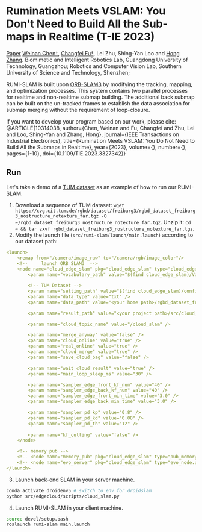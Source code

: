 # Rumination Meets VSLAM: You Don't Need to Build All the Sub-maps in Realtime (T-IE 2023)
[Paper](https://doi.org/10.1109/TIE.2023.3327342) 
[Weinan Chen†](https://jdgcxy.gdut.edu.cn/info/1099/3473.htm), [Changfei Fu†](https://rcvlab.eee.sustech.edu.cn/authors/changfei_fu/), Lei Zhu, Shing-Yan Loo and [Hong Zhang](https://rcvlab.eee.sustech.edu.cn/authors/hong_zhang/).
Biomimetic and Intelligent Robotics Lab, Guangdong University of Technology, Guangzhou;
Robotics and Computer Vision Lab, Southern University of Science and Technology, Shenzhen;

RUMI-SLAM is built upon [ORB-SLAM3](https://github.com/UZ-SLAMLab/ORB_SLAM3) by modifying the tracking, mapping, and optimization processes.
This system contains two parallel processes for realtime and non-realtime submap building. 
The additional back submap can be built on the un-tracked frames to establish the data association for submap merging without the requirement of loop-closure.

If you want to develop your program based on our work, please cite:
@ARTICLE{10314038,
  author={Chen, Weinan and Fu, Changfei and Zhu, Lei and Loo, Shing-Yan and Zhang, Hong},
  journal={IEEE Transactions on Industrial Electronics}, 
  title={Rumination Meets VSLAM: You Do Not Need to Build All the Submaps in Realtime}, 
  year={2023},
  volume={},
  number={},
  pages={1-10},
  doi={10.1109/TIE.2023.3327342}}

## Run
Let's take a demo of a [TUM dataset](https://cvg.cit.tum.de/data/datasets/rgbd-dataset/download) as an example of how to run our RUMI-SLAM.

1. Download a sequence of TUM dataset: `wget https://cvg.cit.tum.de/rgbd/dataset/freiburg3/rgbd_dataset_freiburg3_nostructure_notexture_far.tgz -O ~/rgbd_dataset_freiburg3_nostructure_notexture_far.tgz`. Unzip it: `cd ~ && tar zxvf rgbd_dataset_freiburg3_nostructure_notexture_far.tgz`.
2. Modify the launch file (`src/rumi-slam/launch/main.launch`) according to our dataset path: 
```yaml
<launch>
    <remap from="/camera/image_raw" to="/camera/rgb/image_color"/>
    <!--     launch ORB SLAM3  -->
    <node name="cloud_edge_slam" pkg="cloud_edge_slam" type="cloud_edge_slam_node" required="true" > 
        <param name="vocabulary_path" value="$(find cloud_edge_slam)/Vocabulary/ORBvoc.txt" />

        <!-- TUM Dataset -->
        <param name="setting_path" value="$(find cloud_edge_slam)/config/TUM3.yaml" />
        <param name="data_type" value="txt" />
        <param name="data_path" value="<your home path>/rgbd_dataset_freiburg3_nostructure_notexture_far/rgb.txt" />

        <param name="result_path" value="<your project path>/src/cloud_edge_slam/results" />

        <param name="cloud_topic_name" value="/cloud_slam" />

        <param name="merge_anyway" value="false" />
        <param name="cloud_online" value="true" />
        <param name="real_online" value="true" />
        <param name="cloud_merge" value="true" />
        <param name="save_cloud_bag" value="false" />

        <param name="wait_cloud_result" value="true" />
        <param name="main_loop_sleep_ms" value="30" />

        <param name="sampler_edge_front_kf_num" value="40" />
        <param name="sampler_edge_back_kf_num" value="40" />
        <param name="sampler_edge_front_min_time" value="3.0" />
        <param name="sampler_edge_back_min_time" value="3.0" />

        <param name="sampler_pd_kp" value="0.8" />
        <param name="sampler_pd_kd" value="0.08" />
        <param name="sampler_pd_th" value="12" />
        
        <param name="kf_culling" value="false" />
    </node>

    <!-- memory pub -->
    <!-- <node name="memory_pub" pkg="cloud_edge_slam" type="pub_memory.py" required="true" />  -->
    <!-- <node name="evo_server" pkg="cloud_edge_slam" type="evo_node.py" required="true" />  -->
</launch>
```
3. Launch back-end SLAM in your server machine.
```bash
conda activate droidenv5 # switch to env for droidslam
python src/edgecloud/scripts/cloud_slam.py
```

4. Launch RUMI-SLAM in your client machine.
```bash
source devel/setup.bash
roslaunch rumi-slam main.launch
```
